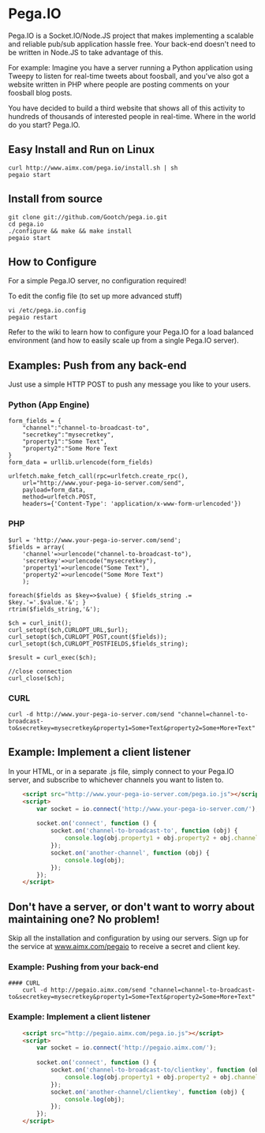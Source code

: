 # Pega.IO

Pega.IO is a Socket.IO/Node.JS project that makes implementing a scalable and reliable pub/sub application hassle free.  Your back-end doesn't need to be written in Node.JS to take advantage of this.

For example:  Imagine you have a server running a Python application using Tweepy to listen for real-time tweets about foosball, and you've also got a website written in PHP where people are posting comments on your foosball blog posts.

You have decided to build a third website that shows all of this activity to hundreds of thousands of interested people in real-time.  Where in the world do you start?  Pega.IO.

## Easy Install and Run on Linux

	curl http://www.aimx.com/pega.io/install.sh | sh
	pegaio start

## Install from source
	
	git clone git://github.com/Gootch/pega.io.git
	cd pega.io
	./configure && make && make install
	pegaio start

## How to Configure

For a simple Pega.IO server, no configuration required!

To edit the config file  (to set up more advanced stuff)

	vi /etc/pega.io.config
	pegaio restart

Refer to the wiki to learn how to configure your Pega.IO for a load balanced environment (and how to easily scale up from a single Pega.IO server).

## Examples: Push from any back-end

Just use a simple HTTP POST to push any message you like to your users.

### Python (App Engine)
	form_fields = {
		"channel":"channel-to-broadcast-to",
		"secretkey":"mysecretkey",
		"property1":"Some Text",
		"property2":"Some More Text
	}
	form_data = urllib.urlencode(form_fields)

	urlfetch.make_fetch_call(rpc=urlfetch.create_rpc(), 
		url="http://www.your-pega-io-server.com/send", 
		payload=form_data, 
		method=urlfetch.POST, 
		headers={'Content-Type': 'application/x-www-form-urlencoded'})

### PHP
	$url = 'http://www.your-pega-io-server.com/send';
	$fields = array(
		'channel'=>urlencode("channel-to-broadcast-to"),
		'secretkey'=>urlencode("mysecretkey"),
		'property1'=>urlencode("Some Text"),
		'property2'=>urlencode("Some More Text")
		);

	foreach($fields as $key=>$value) { $fields_string .= $key.'='.$value.'&'; }
	rtrim($fields_string,'&');

	$ch = curl_init();
	curl_setopt($ch,CURLOPT_URL,$url);
	curl_setopt($ch,CURLOPT_POST,count($fields));
	curl_setopt($ch,CURLOPT_POSTFIELDS,$fields_string);

	$result = curl_exec($ch);

	//close connection
	curl_close($ch);

### CURL
	curl -d http://www.your-pega-io-server.com/send "channel=channel-to-broadcast-to&secretkey=mysecretkey&property1=Some+Text&property2=Some+More+Text"

## Example: Implement a client  listener

In your HTML, or in a separate .js file, simply connect to your Pega.IO server, and subscribe to whichever channels you want to listen to.

```html
	<script src="http://www.your-pega-io-server.com/pega.io.js"></script>
	<script>
		var socket = io.connect('http://www.your-pega-io-server.com/');
  	
		socket.on('connect', function () {
			socket.on('channel-to-broadcast-to', function (obj) {
				console.log(obj.property1 + obj.property2 + obj.channel);
			});
			socket.on('another-channel', function (obj) {
				console.log(obj);
			});
		});
	</script>
```
## Don't have a server, or don't want to worry about maintaining one?  No problem!

Skip all the installation and configuration by using our servers.  Sign up for the service at www.aimx.com/pegaio to receive a secret and client key.  

### Example: Pushing from your back-end
	#### CURL
		curl -d http://pegaio.aimx.com/send "channel=channel-to-broadcast-to&secretkey=mysecretkey&property1=Some+Text&property2=Some+More+Text"

### Example: Implement a client listener
```html
	<script src="http://pegaio.aimx.com/pega.io.js"></script>
	<script>
		var socket = io.connect('http://pegaio.aimx.com/');
  	
		socket.on('connect', function () {
			socket.on('channel-to-broadcast-to/clientkey', function (obj) {
				console.log(obj.property1 + obj.property2 + obj.channel);
			});
			socket.on('another-channel/clientkey', function (obj) {
				console.log(obj);
			});
		});
	</script>
```

